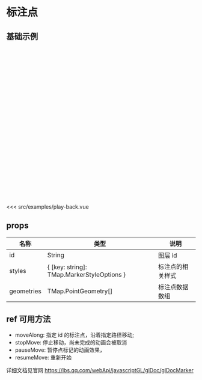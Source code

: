 # 标注点

## 基础示例

<div style="height:400px"><DemoPlayBack/></div>

<<< src/examples/play-back.vue

## props

| 名称       | 类型                                       | 说明             |
| ---------- | ------------------------------------------ | ---------------- |
| id         | String                                     | 图层 id          |
| styles     | { [key: string]: TMap.MarkerStyleOptions } | 标注点的相关样式 |
| geometries | TMap.PointGeometry[]                       | 标注点数据数组   |

## ref 可用方法

- moveAlong: 指定 id 的标注点，沿着指定路径移动;
- stopMove: 停止移动，尚未完成的动画会被取消
- pauseMove: 暂停点标记的动画效果，
- resumeMove: 重新开始

详细文档见官网 https://lbs.qq.com/webApi/javascriptGL/glDoc/glDocMarker
